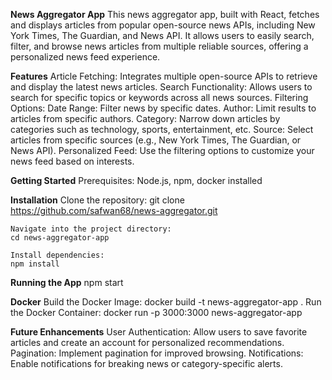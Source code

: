 **News Aggregator App**
This news aggregator app, built with React, fetches and displays articles from popular open-source news APIs, including New York Times, The Guardian, and News API. It allows users to easily search, filter, and browse news articles from multiple reliable sources, offering a personalized news feed experience.

**Features**
    Article Fetching: Integrates multiple open-source APIs to retrieve and display the latest news articles.
    Search Functionality: Allows users to search for specific topics or keywords across all news sources.
    Filtering Options:
        Date Range: Filter news by specific dates.
        Author: Limit results to articles from specific authors.
        Category: Narrow down articles by categories such as technology, sports, entertainment, etc.
        Source: Select articles from specific sources (e.g., New York Times, The Guardian, or News API).
    Personalized Feed: Use the filtering options to customize your news feed based on interests.


**Getting Started**
Prerequisites: Node.js, npm, docker installed

**Installation**
    Clone the repository:
    git clone https://github.com/safwan68/news-aggregator.git

    Navigate into the project directory:
    cd news-aggregator-app

    Install dependencies:
    npm install

**Running the App**
    npm start

**Docker**
    Build the Docker Image: docker build -t news-aggregator-app .
    Run the Docker Container: docker run -p 3000:3000 news-aggregator-app

**Future Enhancements**
    User Authentication: Allow users to save favorite articles and create an account for personalized recommendations.
    Pagination: Implement pagination for improved browsing.
    Notifications: Enable notifications for breaking news or category-specific alerts.
